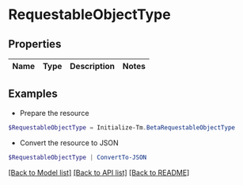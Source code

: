 # RequestableObjectType
## Properties

Name | Type | Description | Notes
------------ | ------------- | ------------- | -------------

## Examples

- Prepare the resource
```powershell
$RequestableObjectType = Initialize-Tm.BetaRequestableObjectType 
```

- Convert the resource to JSON
```powershell
$RequestableObjectType | ConvertTo-JSON
```

[[Back to Model list]](../README.md#documentation-for-models) [[Back to API list]](../README.md#documentation-for-api-endpoints) [[Back to README]](../README.md)

